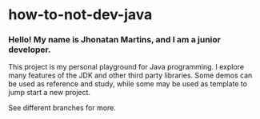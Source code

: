 # how-to-not-dev-java

### Hello! My name is Jhonatan Martins, and I am a junior developer.

This project is my personal playground for Java programming. I explore many features of the JDK and other third party libraries. Some demos can be used as reference and study, while some may be used as template to jump start a new project.

See different branches for more.
